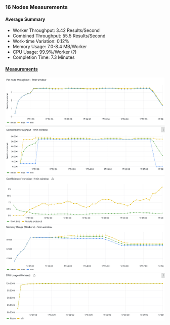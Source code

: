 ### 16 Nodes Measurements

#### Average Summary

- Worker Throughput: 3.42 Results/Second
- Combined Throughput: 55.5 Results/Second
- Work-time Variation: 0.12%
- Memory Usage: 7.0-8.4 MB/Worker
- CPU Usage: 99.9%/Worker (?)
- Completion Time: 7.3 Minutes

#### [Measurements](https://snapshots.raintank.io/dashboard/snapshot/C2kuefMy4HgQxil0VR91KYcwDUW0dlAg?orgId=2)

![throughput](throughput.png)
![variation](variation.png)
![memory](memory.png)
![cpu](cpu.png)
